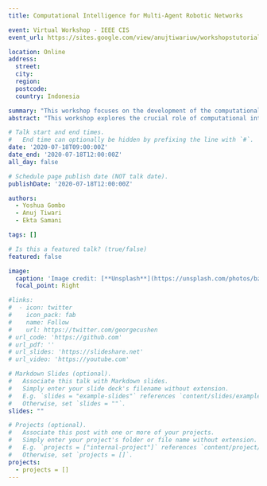 ```yaml
---
title: Computational Intelligence for Multi-Agent Robotic Networks

event: Virtual Workshop - IEEE CIS 
event_url: https://sites.google.com/view/anujtiwariuw/workshopstutorials/aim-2023-workshop

location: Online
address:
  street: 
  city: 
  region: 
  postcode: 
  country: Indonesia

summary: "This workshop focuses on the development of the computational intelligence in the area of robotic networks."
abstract: "This workshop explores the crucial role of computational intelligence (CI) in the development of multi-agent systems (MAS) and robotic networks. We'll delve into the innovative techniques and applications that enable diverse autonomous agents and interconnected robots to learn, adapt, and collaboratively achieve complex objectives. The focus will be on leveraging CI paradigms such as neural networks, fuzzy logic, evolutionary computation, and swarm intelligence to enhance communication, coordination, and collective decision-making within these sophisticated systems. Our aim is to foster advancements in designing robust, flexible, and intelligent multi-agent and robotic platforms capable of operating effectively in dynamic and challenging environments."

# Talk start and end times.
#   End time can optionally be hidden by prefixing the line with `#`.
date: '2020-07-18T09:00:00Z'
date_end: '2020-07-18T12:00:00Z'
all_day: false

# Schedule page publish date (NOT talk date).
publishDate: '2020-07-18T12:00:00Z'

authors:
  - Yoshua Gombo
  - Anuj Tiwari
  - Ekta Samani

tags: []

# Is this a featured talk? (true/false)
featured: false

image:
  caption: 'Image credit: [**Unsplash**](https://unsplash.com/photos/bzdhc5b3Bxs)'
  focal_point: Right

#links:
#  - icon: twitter
#    icon_pack: fab
#    name: Follow
#    url: https://twitter.com/georgecushen
# url_code: 'https://github.com'
# url_pdf: ''
# url_slides: 'https://slideshare.net'
# url_video: 'https://youtube.com'

# Markdown Slides (optional).
#   Associate this talk with Markdown slides.
#   Simply enter your slide deck's filename without extension.
#   E.g. `slides = "example-slides"` references `content/slides/example-slides.md`.
#   Otherwise, set `slides = ""`.
slides: ""

# Projects (optional).
#   Associate this post with one or more of your projects.
#   Simply enter your project's folder or file name without extension.
#   E.g. `projects = ["internal-project"]` references `content/project/deep-learning/index.md`.
#   Otherwise, set `projects = []`.
projects:
  - projects = []
---
```


<!-- {{% callout note %}}
Click on the **Slides** button above to view the built-in slides feature.
{{% /callout %}}

Slides can be added in a few ways:

- **Create** slides using Hugo Blox Builder's [_Slides_](https://docs.hugoblox.com/reference/content-types/) feature and link using `slides` parameter in the front matter of the talk file
- **Upload** an existing slide deck to `static/` and link using `url_slides` parameter in the front matter of the talk file
- **Embed** your slides (e.g. Google Slides) or presentation video on this page using [shortcodes](https://docs.hugoblox.com/reference/markdown/).

Further event details, including [page elements](https://docs.hugoblox.com/reference/markdown/) such as image galleries, can be added to the body of this page. -->
